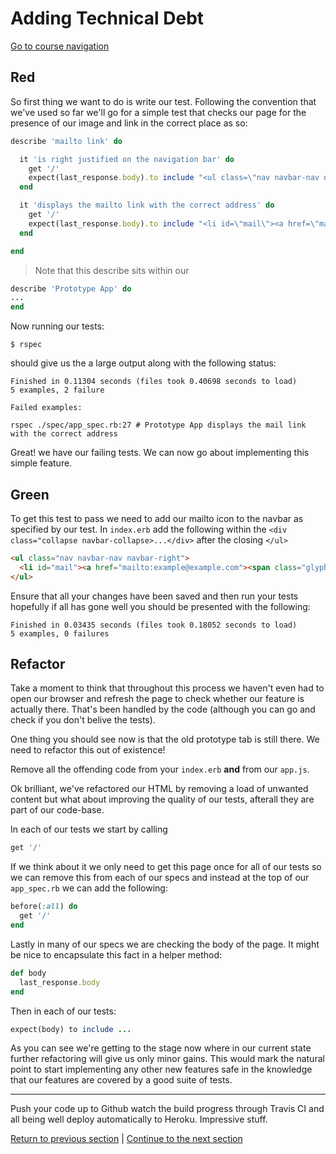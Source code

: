 Adding Technical Debt
=====================

[Go to course navigation](../navigation.md)

Red
---

So first thing we want to do is write our test. Following the convention that we've used so far we'll go for a simple test that checks our page for the presence of our image and link in the correct place as so:

```ruby
describe 'mailto link' do

  it 'is right justified on the navigation bar' do
    get '/'
    expect(last_response.body).to include "<ul class=\"nav navbar-nav navbar-right\">"
  end

  it 'displays the mailto link with the correct address' do
    get '/'
    expect(last_response.body).to include "<li id=\"mail\"><a href=\"mailto:example@example.com\"><span class=\"glyphicon glyphicon-envelope\"></span></a></li>"
  end

end
```

> Note that this describe sits within our 

```ruby
describe 'Prototype App' do
...
end
```

Now running our tests:

```
$ rspec
```

should give us the a large output along with the following status:

```
Finished in 0.11304 seconds (files took 0.40698 seconds to load)
5 examples, 2 failure

Failed examples:

rspec ./spec/app_spec.rb:27 # Prototype App displays the mail link with the correct address
```

Great! we have our failing tests. We can now go about implementing this simple feature.

Green
-----

To get this test to pass we need to add our mailto icon to the navbar as specified by our test. In `index.erb` add the following within the `<div class="collapse navbar-collapse>...</div>` after the closing `</ul>`

```html
<ul class="nav navbar-nav navbar-right">
  <li id="mail"><a href="mailto:example@example.com"><span class="glyphicon glyphicon-envelope"></span></a></li>
</ul>
```

Ensure that all your changes have been saved and then run your tests hopefully if all has gone well you should be presented with the following:

```
Finished in 0.03435 seconds (files took 0.18052 seconds to load)
5 examples, 0 failures
```

Refactor
--------

Take a moment to think that throughout this process we haven't even had to open our browser and refresh the page to check whether our feature is actually there. That's been handled by the code (although you can go and check if you don't belive the tests).

One thing you should see now is that the old prototype tab is still there. We need to refactor this out of existence!

Remove all the offending code from your `index.erb` **and** from our `app.js`.

Ok brilliant, we've refactored our HTML by removing a load of unwanted content but what about improving the quality of our tests, afterall they are part of our code-base.

In each of our tests we start by calling

```ruby
get '/'
```

If we think about it we only need to get this page once for all of our tests so we can remove this from each of our specs and instead at the top of our `app_spec.rb` we can add the following:

```ruby
before(:all) do
  get '/'
end
```

Lastly in many of our specs we are checking the body of the page. It might be nice to encapsulate this fact in a helper method:

```ruby
def body
  last_response.body
end
```

Then in each of our tests:

```ruby
expect(body) to include ...
```

As you can see we're getting to the stage now where in our current state further refactoring will give us only minor gains. This would mark the natural point to start implementing any other new features safe in the knowledge that our features are covered by a good suite of tests.

----------------

Push your code up to Github watch the build progress through Travis CI and all being well deploy automatically to Heroku. Impressive stuff.

[Return to previous section](../courseSections/section16.md) | [Continue to the next section](../courseSections/section17.md)
